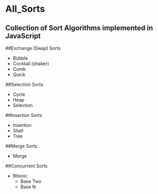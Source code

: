 # All_Sorts
Collection of Sort Algorithms implemented in JavaScript
---
##Exchange (Swap) Sorts
* Bubble
* Cocktail (shaker)
* Comb
* Quick

##Selection Sorts
* Cycle
* Heap
* Selection

##Insertion Sorts
* Insertion
* Shell
* Tree

##Merge Sorts
* Merge

##Concurrent Sorts
* Bitonic
  - Base Two
  - Base N
